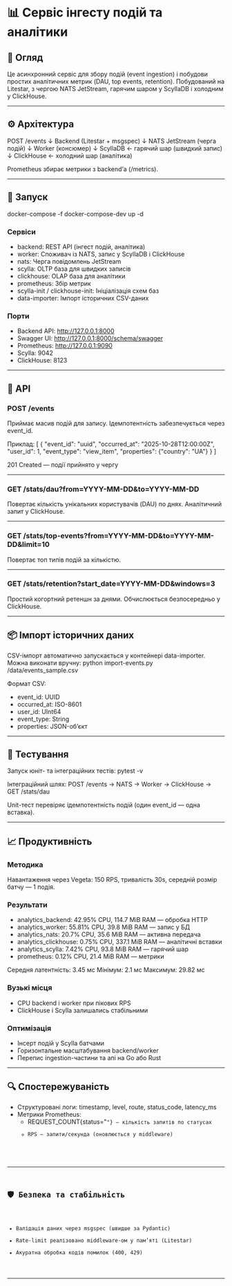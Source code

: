 # 📊 Сервіс інгесту подій та аналітики

## 🧩 Огляд
Це асинхронний сервіс для збору подій (event ingestion) і побудови простих аналітичних метрик (DAU, top events, retention).
Побудований на Litestar, з чергою NATS JetStream, гарячим шаром у ScyllaDB і холодним у ClickHouse.

---

## ⚙️ Архітектура
POST /events
   ↓
Backend (Litestar + msgspec)
   ↓
NATS JetStream (черга подій)
   ↓
Worker (консюмер)
   ↓
ScyllaDB ← гарячий шар (швидкий запис)
   ↓
ClickHouse ← холодний шар (аналітика)

Prometheus збирає метрики з backend’а (/metrics).

---

## 🚀 Запуск
docker-compose -f docker-compose-dev up -d

### Сервіси
- backend: REST API (інгест подій, аналітика)
- worker: Споживач із NATS, запис у ScyllaDB і ClickHouse
- nats: Черга повідомлень JetStream
- scylla: OLTP база для швидких записів
- clickhouse: OLAP база для аналітики
- prometheus: Збір метрик
- scylla-init / clickhouse-init: Ініціалізація схем баз
- data-importer: Імпорт історичних CSV-даних

### Порти
- Backend API: http://127.0.0.1:8000
- Swagger UI: http://127.0.0.1:8000/schema/swagger
- Prometheus: http://127.0.0.1:9090
- Scylla: 9042
- ClickHouse: 8123

---

## 🔌 API

### POST /events
Приймає масив подій для запису.
Ідемпотентність забезпечується через event_id.

Приклад:
  [
    {
      "event_id": "uuid",
      "occurred_at": "2025-10-28T12:00:00Z",
      "user_id": 1,
      "event_type": "view_item",
      "properties": {"country": "UA"}
    }
  ]

201 Created — події прийнято у чергу

---

### GET /stats/dau?from=YYYY-MM-DD&to=YYYY-MM-DD
Повертає кількість унікальних користувачів (DAU) по днях.
Аналітичний запит у ClickHouse.

---

### GET /stats/top-events?from=YYYY-MM-DD&to=YYYY-MM-DD&limit=10
Повертає топ типів подій за кількістю.

---

### GET /stats/retention?start_date=YYYY-MM-DD&windows=3
Простий когортний ретеншн за днями.
Обчислюється безпосередньо у ClickHouse.

---

## 📦 Імпорт історичних даних
CSV-імпорт автоматично запускається у контейнері data-importer.
Можна виконати вручну:
  python import-events.py /data/events_sample.csv

Формат CSV:
  - event_id: UUID
  - occurred_at: ISO-8601
  - user_id: UInt64
  - event_type: String
  - properties: JSON-об’єкт

---

## 🧪 Тестування
Запуск юніт- та інтеграційних тестів:
  pytest -v

Інтеграційний шлях:
  POST /events → NATS → Worker → ClickHouse → GET /stats/dau

Unit-тест перевіряє ідемпотентність подій (один event_id — одна вставка).

---

## 📈 Продуктивність

### Методика
Навантаження через Vegeta:
  150 RPS, тривалість 30s, середній розмір батчу — 1 подія.

### Результати
- analytics_backend: 42.95% CPU, 114.7 MiB RAM — обробка HTTP
- analytics_worker: 55.81% CPU, 39.8 MiB RAM — запис у БД
- analytics_nats: 20.7% CPU, 35.6 MiB RAM — активна передача
- analytics_clickhouse: 0.75% CPU, 337.1 MiB RAM — аналітичні вставки
- analytics_scylla: 7.42% CPU, 93.8 MiB RAM — гарячий шар
- prometheus: 0.12% CPU, 21.4 MiB RAM — метрики

Середня латентність: 3.45 мс
Мінімум: 2.1 мс
Максимум: 29.82 мс

### Вузькі місця
- CPU backend і worker при пікових RPS
- ClickHouse і Scylla залишались стабільними

### Оптимізація
- Інсерт подій у Scylla батчами
- Горизонтальне масштабування backend/worker
- Перепис ingestion-частини та апі на Go або Rust

---

## 🔍 Спостережуваність
- Структуровані логи: timestamp, level, route, status_code, latency_ms
- Метрики Prometheus:
  - REQUEST_COUNT{status="<code>"} — кількість запитів по статусах
  - RPS — запити/секунда (оновлюється у middleware)

---

## 🛡️ Безпека та стабільність
- Валідація даних через msgspec (швидше за Pydantic)
- Rate-limit реалізовано middleware-ом у пам’яті (Litestar)
- Акуратна обробка кодів помилок (400, 429)

---
